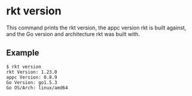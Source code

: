 # rkt version

This command prints the rkt version, the appc version rkt is built against, and the Go version and architecture rkt was built with.

## Example

```
$ rkt version
rkt Version: 1.23.0
appc Version: 0.8.9
Go Version: go1.5.3
Go OS/Arch: linux/amd64
